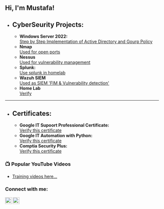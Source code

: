 <h2>Hi, I'm Mustafa! </h2>

- <b><h2>CyberSeurity Projects:</h2></b>
   - <b>Windows Server 2022:</b> <br>[Step by Step Implementation of Active Directory and Gourp Policy ](https://github.com/Mustafa-noorzaiy/AD-GPO)</br>
   - <b>Nmap</b> <br>[Used for open ports](https://github.com/Mustafa-noorzaiy/Nmap)</br>
   - <b>Nessus</b> <br>[Used for vulnerability management](https://github.com/Mustafa-noorzaiy/Nessus)</br>
   - <b>Splunk:</b> <br>[Use splunk in homelab](https://www.credly.com/badges/649f5a5d-ff87-4a54-a330-63867b522fd4/linked_in_profile)</br>
   - <b>Wazuh SIEM</b> <br>[Used as SIEM 'FIM & Vulnerability detection'](https://github.com/Mustafa-noorzaiy/Wazuh-SIEM)</br>
   - <b>Home Lab </b> <br>[Verify](https://github.com/Mustafa-noorzaiy/HomeLab)</br>
  
----------------------------------------------------------------------------------
- <b><h2>Certificates:</h2></b>
   - <b>Google IT Supoort Professional Certificate:</b> <br>[Verify this certificate](https://coursera.org/share/baf94df39dc51f251c6d26461044044b)</br>
   - <b>Google IT Automation with Python:</b> <br>[Verify this certificate](https://coursera.org/share/18091c505e3e5dbc6fda09179883a1a2)</br>
   - <b>Comptia Security Plus:</b> <br>[Verify this certificate](https://www.credly.com/badges/649f5a5d-ff87-4a54-a330-63867b522fd4/linked_in_profile)</br>

<h3>📺 Popular YouTube Videos</h3>

- [Training videos here...](https://www.youtube.com/channel/UCgzwUuBVFTr75TkqbFhsM_w)

<h3> Connect with me:</h3>

[<img align="left" alt="JoshMadakor | YouTube" width="22px" src="https://cdn.jsdelivr.net/npm/simple-icons@v3/icons/youtube.svg" />][youtube]
[<img align="left" alt="JoshMadakor | LinkedIn" width="22px" src="https://cdn.jsdelivr.net/npm/simple-icons@v3/icons/linkedin.svg" />][linkedin]

[linkedin]: https://www.linkedin.com/in/mustafa-noorzaiy/
[youtube]: https://www.youtube.com/channel/UCgzwUuBVFTr75TkqbFhsM_w

<!--
**joshmadakor1/joshmadakor1** is a ✨ _special_ ✨ repository because its `README.md` (this file) appears on your GitHub profile.

Here are some ideas to get you started:

- 🔭 I’m currently working on youtube channel 

-->
